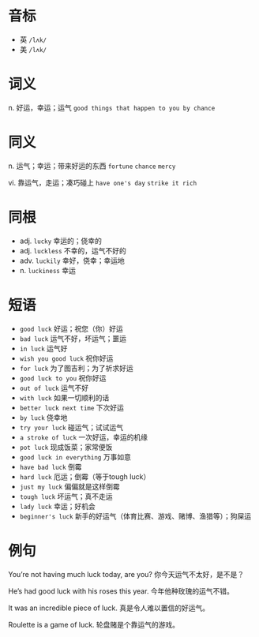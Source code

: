 # 音标

- 英 `/lʌk/`
- 美 `/lʌk/`

# 词义

n. 好运，幸运；运气
`good things that happen to you by chance`

# 同义

n. 运气；幸运；带来好运的东西
`fortune` `chance` `mercy`

vi. 靠运气，走运；凑巧碰上
`have one's day` `strike it rich`

# 同根

- adj. `lucky` 幸运的；侥幸的
- adj. `luckless` 不幸的，运气不好的
- adv. `luckily` 幸好，侥幸；幸运地
- n. `luckiness` 幸运

# 短语

- `good luck` 好运；祝您（你）好运
- `bad luck` 运气不好，坏运气；噩运
- `in luck` 运气好
- `wish you good luck` 祝你好运
- `for luck` 为了图吉利；为了祈求好运
- `good luck to you` 祝你好运
- `out of luck` 运气不好
- `with luck` 如果一切顺利的话
- `better luck next time` 下次好运
- `by luck` 侥幸地
- `try your luck` 碰运气；试试运气
- `a stroke of luck` 一次好运，幸运的机缘
- `pot luck` 现成饭菜；家常便饭
- `good luck in everything` 万事如意
- `have bad luck` 倒霉
- `hard luck` 厄运；倒霉（等于tough luck）
- `just my luck` 偏偏就是这样倒霉
- `tough luck` 坏运气；真不走运
- `lady luck` 幸运；好机会
- `beginner's luck` 新手的好运气（体育比赛、游戏、赌博、渔猎等）；狗屎运

# 例句

You’re not having much luck today, are you?
你今天运气不太好，是不是？

He’s had good luck with his roses this year.
今年他种玫瑰的运气不错。

It was an incredible piece of luck.
真是令人难以置信的好运气。

Roulette is a game of luck.
轮盘赌是个靠运气的游戏。


